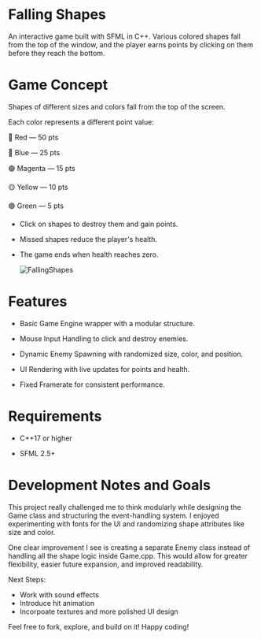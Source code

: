 # Falling Shapes

An interactive game built with SFML in C++. Various colored shapes fall from the top of the window, and the player earns points by clicking on them before they reach the bottom.

# Game Concept

Shapes of different sizes and colors fall from the top of the screen.

Each color represents a different point value:

🔴 Red — 50 pts

🔵 Blue — 25 pts

🟣 Magenta — 15 pts

🟡 Yellow — 10 pts

🟢 Green — 5 pts

- Click on shapes to destroy them and gain points.

- Missed shapes reduce the player's health.

- The game ends when health reaches zero.

  ![FallingShapes](https://github.com/user-attachments/assets/51dfa2d7-e285-4f2d-afe4-6decad101855)


# Features

 - Basic Game Engine wrapper with a modular structure.

 - Mouse Input Handling to click and destroy enemies.

 - Dynamic Enemy Spawning with randomized size, color, and position.

 - UI Rendering with live updates for points and health.

 - Fixed Framerate for consistent performance.

# Requirements

- C++17 or higher

- SFML 2.5+

# Development Notes and Goals

This project really challenged me to think modularly while designing the Game class and structuring the event-handling system. I enjoyed experimenting with fonts for the UI and randomizing shape attributes like size and color.

One clear improvement I see is creating a separate Enemy class instead of handling all the shape logic inside Game.cpp. This would allow for greater flexibility, easier future expansion, and improved readability.

Next Steps: 

- Work with sound effects
- Introduce hit animation
- Incorpoate textures and more polished UI design

Feel free to fork, explore, and build on it! Happy coding!


